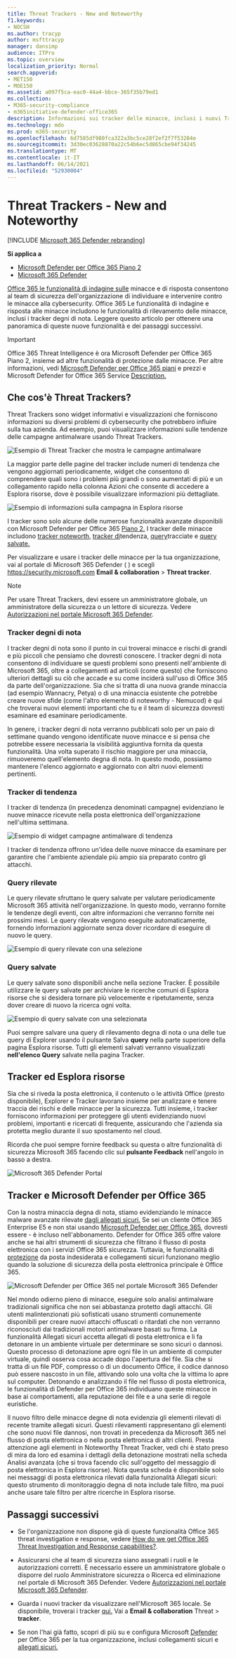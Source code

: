 ```yaml
---
title: Threat Trackers - New and Noteworthy
f1.keywords:
- NOCSH
ms.author: tracyp
author: msfttracyp
manager: dansimp
audience: ITPro
ms.topic: overview
localization_priority: Normal
search.appverid:
- MET150
- MOE150
ms.assetid: a097f5ca-eac0-44a4-bbce-365f35b79ed1
ms.collection:
- M365-security-compliance
- m365initiative-defender-office365
description: Informazioni sui tracker delle minacce, inclusi i nuovi Tracker degni di nota, per aiutare l'organizzazione a rimanere al di sopra dei problemi di sicurezza.
ms.technology: mdo
ms.prod: m365-security
ms.openlocfilehash: 6d7585df980fca322a3bc5ce28f2ef2f7f53284e
ms.sourcegitcommit: 3d30ec03628870a22c54b6ec5d865cbe94f34245
ms.translationtype: MT
ms.contentlocale: it-IT
ms.lasthandoff: 06/14/2021
ms.locfileid: "52930004"
---
```

# <a name="threat-trackers---new-and-noteworthy"></a>Threat Trackers - New and Noteworthy

[!INCLUDE [Microsoft 365 Defender rebranding](../includes/microsoft-defender-for-office.md)]

**Si applica a**
- [Microsoft Defender per Office 365 Piano 2](defender-for-office-365.md)
- [Microsoft 365 Defender](../defender/microsoft-365-defender.md)

[Office 365 le funzionalità di indagine sulle](office-365-ti.md) minacce e di risposta consentono al team di sicurezza dell'organizzazione di individuare e intervenire contro le minacce alla cybersecurity. Office 365 Le funzionalità di indagine e risposta alle minacce includono le funzionalità di rilevamento delle minacce, inclusi i tracker degni di nota. Leggere questo articolo per ottenere una panoramica di queste nuove funzionalità e dei passaggi successivi.

> [!IMPORTANT]
> Office 365 Threat Intelligence è ora Microsoft Defender per Office 365 Piano 2, insieme ad altre funzionalità di protezione dalle minacce. Per altre informazioni, vedi [Microsoft Defender per Office 365 piani](https://products.office.com/exchange/advance-threat-protection) e prezzi e Microsoft Defender for Office 365 Service [Description.](/office365/servicedescriptions/office-365-advanced-threat-protection-service-description)

## <a name="what-are-threat-trackers"></a>Che cos'è Threat Trackers?

Threat Trackers sono widget informativi e visualizzazioni che forniscono informazioni su diversi problemi di cybersecurity che potrebbero influire sulla tua azienda. Ad esempio, puoi visualizzare informazioni sulle tendenze delle campagne antimalware usando Threat Trackers.

![Esempio di Threat Tracker che mostra le campagne antimalware](../../media/a883b5ac-8e2b-469a-90e0-f8ad39bb63b7.png)

La maggior parte delle pagine del tracker include numeri di tendenza che vengono aggiornati periodicamente, widget che  consentono di comprendere quali sono i problemi più grandi o sono aumentati di più e un collegamento rapido nella colonna Azioni che consente di accedere a Esplora risorse, dove è possibile visualizzare informazioni più dettagliate.

![Esempio di informazioni sulla campagna in Esplora risorse](../../media/e426f220-fdcb-4dd9-99a2-db97dbcf71d5.png)

I tracker sono solo alcune delle numerose funzionalità avanzate disponibili con Microsoft Defender per Office 365 [Piano 2.](office-365-ti.md) I tracker delle minacce includono [tracker noteworth,](#noteworthy-trackers) [tracker di](#trending-trackers)tendenza, [query](#tracked-queries)tracciate e [query salvate.](#saved-queries)

Per visualizzare e usare i tracker delle minacce per la tua organizzazione, vai al portale di Microsoft 365 Defender ( ) e scegli <https://security.microsoft.com> **Email & collaboration** \> **Threat tracker**.

> [!NOTE]
> Per usare Threat Trackers, devi essere un amministratore globale, un amministratore della sicurezza o un lettore di sicurezza. Vedere [Autorizzazioni nel portale Microsoft 365 Defender](permissions-in-the-security-and-compliance-center.md).

### <a name="noteworthy-trackers"></a>Tracker degni di nota

I tracker degni di nota sono il punto in cui troverai minacce e rischi di grandi e più piccoli che pensiamo che dovresti conoscere. I tracker degni di nota consentono di individuare se questi problemi sono presenti nell'ambiente di Microsoft 365, oltre a collegamenti ad articoli (come questo) che forniscono ulteriori dettagli su ciò che accade e su come inciderà sull'uso di Office 365 da parte dell'organizzazione. Sia che si tratta di una nuova grande minaccia (ad esempio Wannacry, Petya) o di una minaccia esistente che potrebbe creare nuove sfide (come l'altro elemento di noteworthy - Nemucod) è qui che troverai nuovi elementi importanti che tu e il team di sicurezza dovresti esaminare ed esaminare periodicamente.

In genere, i tracker degni di nota verranno pubblicati solo per un paio di settimane quando vengono identificate nuove minacce e si pensa che potrebbe essere necessaria la visibilità aggiuntiva fornita da questa funzionalità. Una volta superato il rischio maggiore per una minaccia, rimuoveremo quell'elemento degna di nota. In questo modo, possiamo mantenere l'elenco aggiornato e aggiornato con altri nuovi elementi pertinenti.

### <a name="trending-trackers"></a>Tracker di tendenza

I tracker di tendenza (in precedenza denominati campagne) evidenziano le nuove minacce ricevute nella posta elettronica dell'organizzazione nell'ultima settimana.

![Esempio di widget campagne antimalware di tendenza](../../media/d2ccc1a0-2a1d-4e36-99b5-6766c207772f.png)

I tracker di tendenza offrono un'idea delle nuove minacce da esaminare per garantire che l'ambiente aziendale più ampio sia preparato contro gli attacchi.

### <a name="tracked-queries"></a>Query rilevate

Le query rilevate sfruttano le query salvate per valutare periodicamente Microsoft 365 attività nell'organizzazione. In questo modo, verranno fornite le tendenze degli eventi, con altre informazioni che verranno fornite nei prossimi mesi. Le query rilevate vengono eseguite automaticamente, fornendo informazioni aggiornate senza dover ricordare di eseguire di nuovo le query.

![Esempio di query rilevate con una selezione](../../media/0c556174-06eb-4ae5-b32a-5ff76b9e4f13.png)

### <a name="saved-queries"></a>Query salvate

Le query salvate sono disponibili anche nella sezione Tracker. È possibile utilizzare le query salvate per archiviare le ricerche comuni di Esplora risorse che si desidera tornare più velocemente e ripetutamente, senza dover creare di nuovo la ricerca ogni volta.

![Esempio di query salvate con una selezionata](../../media/188cf3ff-58f1-41ea-81aa-76158d8f40c3.png)

Puoi sempre salvare una query di rilevamento degna di nota o una delle tue query di Explorer usando il pulsante Salva **query** nella parte superiore della pagina Esplora risorse. Tutti gli elementi salvati verranno visualizzati **nell'elenco Query** salvate nella pagina Tracker.

## <a name="trackers-and-explorer"></a>Tracker ed Esplora risorse

Sia che si riveda la posta elettronica, il contenuto o le attività Office (presto disponibile), Explorer e Tracker lavorano insieme per analizzare e tenere traccia dei rischi e delle minacce per la sicurezza. Tutti insieme, i tracker forniscono informazioni per proteggere gli utenti evidenziando nuovi problemi, importanti e ricercati di frequente, assicurando che l'azienda sia protetta meglio durante il suo spostamento nel cloud.

Ricorda che puoi sempre fornire feedback su questa o altre funzionalità di sicurezza Microsoft 365 facendo clic sul **pulsante Feedback** nell'angolo in basso a destra.

![Microsoft 365 Defender Portal](../../media/microsoft-365-defender-portal.png)

## <a name="trackers-and-microsoft-defender-for-office-365"></a>Tracker e Microsoft Defender per Office 365

Con la nostra minaccia degna di nota, stiamo evidenziando le minacce malware avanzate rilevate [dagli allegati sicuri.](safe-attachments.md) Se sei un cliente Office 365 Enterprise E5 e non stai usando [Microsoft Defender per Office 365](defender-for-office-365.md), dovresti essere - è incluso nell'abbonamento. Defender for Office 365 offre valore anche se hai altri strumenti di sicurezza che filtrano il flusso di posta elettronica con i servizi Office 365 sicurezza. Tuttavia, le funzionalità di [protezione](safe-links.md) da posta indesiderata e collegamenti sicuri funzionano meglio quando la soluzione di sicurezza della posta elettronica principale è Office 365.

![Microsoft Defender per Office 365 nel portale Microsoft 365 Defender](../../media/policies.png)

Nel mondo odierno pieno di minacce, eseguire solo analisi antimalware tradizionali significa che non sei abbastanza protetto dagli attacchi. Gli utenti malintenzionati più sofisticati usano strumenti comunemente disponibili per creare nuovi attacchi offuscati o ritardati che non verranno riconosciuti dai tradizionali motori antimalware basati su firma. La funzionalità Allegati sicuri accetta allegati di posta elettronica e li fa detonare in un ambiente virtuale per determinare se sono sicuri o dannosi. Questo processo di detonazione apre ogni file in un ambiente di computer virtuale, quindi osserva cosa accade dopo l'apertura del file. Sia che si tratta di un file PDF, compresso o di un documento Office, il codice dannoso può essere nascosto in un file, attivando solo una volta che la vittima lo apre sul computer. Detonando e analizzando il file nel flusso di posta elettronica, le funzionalità di Defender per Office 365 individuano queste minacce in base ai comportamenti, alla reputazione dei file e a una serie di regole euristiche.

Il nuovo filtro delle minacce degne di nota evidenzia gli elementi rilevati di recente tramite allegati sicuri. Questi rilevamenti rappresentano gli elementi che sono nuovi file dannosi, non trovati in precedenza da Microsoft 365 nel flusso di posta elettronica o nella posta elettronica di altri clienti. Presta attenzione agli elementi in Noteworthy Threat Tracker, vedi chi è stato preso di mira da loro ed esamina i dettagli della detonazione mostrati nella scheda Analisi avanzata (che si trova facendo clic sull'oggetto del messaggio di posta elettronica in Esplora risorse). Nota questa scheda è disponibile solo nei messaggi di posta elettronica rilevati dalla funzionalità Allegati sicuri: questo strumento di monitoraggio degna di nota include tale filtro, ma puoi anche usare tale filtro per altre ricerche in Esplora risorse.

## <a name="next-steps"></a>Passaggi successivi

- Se l'organizzazione non dispone già di queste funzionalità Office 365 threat investigation e response, vedere [How do we get Office 365 Threat Investigation and Response capabilities?](office-365-ti.md).

- Assicurarsi che al team di sicurezza siano assegnati i ruoli e le autorizzazioni corretti. È necessario essere un amministratore globale o disporre del ruolo Amministratore sicurezza o Ricerca ed eliminazione nel portale di Microsoft 365 Defender. Vedere [Autorizzazioni nel portale Microsoft 365 Defender](permissions-in-the-security-and-compliance-center.md).

- Guarda i nuovi tracker da visualizzare nell'Microsoft 365 locale. Se disponibile, troverai i tracker [qui.](https://https://security.microsoft.com/) Vai a **Email & collaboration** Threat \> **tracker**.

- Se non l'hai già fatto, scopri di più su e configura Microsoft [](safe-links.md) [Defender](defender-for-office-365.md) per Office 365 per la tua organizzazione, inclusi collegamenti sicuri e [allegati sicuri.](safe-attachments.md)
